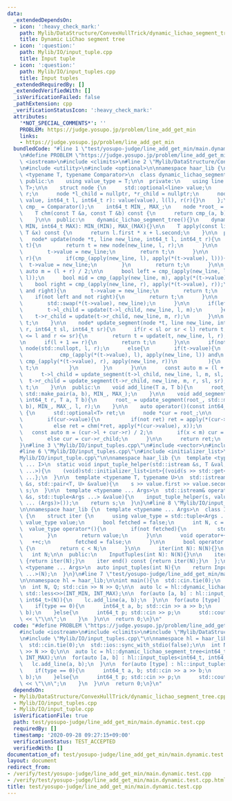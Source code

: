 ```yaml
---
data:
  _extendedDependsOn:
  - icon: ':heavy_check_mark:'
    path: Mylib/DataStructure/ConvexHullTrick/dynamic_lichao_segment_tree.cpp
    title: Dynamic LiChao segment tree
  - icon: ':question:'
    path: Mylib/IO/input_tuple.cpp
    title: Input tuple
  - icon: ':question:'
    path: Mylib/IO/input_tuples.cpp
    title: Input tuples
  _extendedRequiredBy: []
  _extendedVerifiedWith: []
  _isVerificationFailed: false
  _pathExtension: cpp
  _verificationStatusIcon: ':heavy_check_mark:'
  attributes:
    '*NOT_SPECIAL_COMMENTS*': ''
    PROBLEM: https://judge.yosupo.jp/problem/line_add_get_min
    links:
    - https://judge.yosupo.jp/problem/line_add_get_min
  bundledCode: "#line 1 \"test/yosupo-judge/line_add_get_min/main.dynamic.test.cpp\"\
    \n#define PROBLEM \"https://judge.yosupo.jp/problem/line_add_get_min\"\n\n#include\
    \ <iostream>\n#include <climits>\n#line 2 \"Mylib/DataStructure/ConvexHullTrick/dynamic_lichao_segment_tree.cpp\"\
    \n#include <utility>\n#include <optional>\n\nnamespace haar_lib {\n  template\
    \ <typename T, typename Comparator>\n  class dynamic_lichao_segment_tree {\n \
    \ public:\n    using value_type = T;\n\n  private:\n    using line = std::pair<T,\
    \ T>;\n\n    struct node {\n      std::optional<line> value;\n      int64_t l,\
    \ r;\n      node *l_child = nullptr, *r_child = nullptr;\n      node(std::optional<line>\
    \ value, int64_t l, int64_t r): value(value), l(l), r(r){}\n    };\n\n    Comparator\
    \ cmp_ = Comparator();\n    int64_t MIN_, MAX_;\n    node *root_ = nullptr;\n\n\
    \    T chm(const T &a, const T &b) const {\n      return cmp_(a, b) ? a : b;\n\
    \    }\n\n  public:\n    dynamic_lichao_segment_tree(){}\n    dynamic_lichao_segment_tree(int64_t\
    \ MIN, int64_t MAX): MIN_(MIN), MAX_(MAX){}\n\n    T apply(const line &l, const\
    \ T &x) const {\n      return l.first * x + l.second;\n    }\n\n  private:\n \
    \   node* update(node *t, line new_line, int64_t l, int64_t r){\n      if(not\
    \ t){\n        return t = new node(new_line, l, r);\n      }\n\n      if(not t->value){\n\
    \        t->value = new_line;\n        return t;\n      }\n\n      if(l + 1 ==\
    \ r){\n        if(cmp_(apply(new_line, l), apply(*(t->value), l))){\n        \
    \  t->value = new_line;\n        }\n        return t;\n      }\n\n      const\
    \ auto m = (l + r) / 2;\n\n      bool left = cmp_(apply(new_line, l), apply(*(t->value),\
    \ l));\n      bool mid = cmp_(apply(new_line, m), apply(*(t->value), m));\n  \
    \    bool right = cmp_(apply(new_line, r), apply(*(t->value), r));\n\n      if(left\
    \ and right){\n        t->value = new_line;\n        return t;\n      }\n\n  \
    \    if(not left and not right){\n        return t;\n      }\n\n      if(mid){\n\
    \        std::swap(*(t->value), new_line);\n      }\n\n      if(left != mid){\n\
    \        t->l_child = update(t->l_child, new_line, l, m);\n      }else{\n    \
    \    t->r_child = update(t->r_child, new_line, m, r);\n      }\n\n      return\
    \ t;\n    }\n\n    node* update_segment(node *t, line new_line, int64_t l, int64_t\
    \ r, int64_t sl, int64_t sr){\n      if(r < sl or sr < l) return t;\n      if(sl\
    \ <= l and r <= sr){\n        return t = update(t, new_line, l, r);\n      }\n\
    \n      if(l + 1 == r){\n        return t;\n      }\n\n      if(not t) t = new\
    \ node(std::nullopt, l, r);\n      else{\n        if(t->value){\n          if(\n\
    \            cmp_(apply(*(t->value), l), apply(new_line, l)) and\n           \
    \ cmp_(apply(*(t->value), r), apply(new_line, r))\n          ){\n            return\
    \ t;\n          }\n        }\n      }\n\n      const auto m = (l + r) / 2;\n\n\
    \      t->l_child = update_segment(t->l_child, new_line, l, m, sl, sr);\n    \
    \  t->r_child = update_segment(t->r_child, new_line, m, r, sl, sr);\n\n      return\
    \ t;\n    }\n\n  public:\n    void add_line(T a, T b){\n      root_ = update(root_,\
    \ std::make_pair(a, b), MIN_, MAX_);\n    }\n\n    void add_segment(int64_t l,\
    \ int64_t r, T a, T b){\n      root_ = update_segment(root_, std::make_pair(a,\
    \ b), MIN_, MAX_, l, r);\n    }\n\n    auto operator()(const int64_t &x) const\
    \ {\n      std::optional<T> ret;\n      node *cur = root_;\n\n      while(cur){\n\
    \        if(cur->value){\n          if(not ret) ret = apply(*(cur->value), x);\n\
    \          else ret = chm(*ret, apply(*(cur->value), x));\n        }\n\n     \
    \   const auto m = (cur->l + cur->r) / 2;\n        if(x < m) cur = cur->l_child;\n\
    \        else cur = cur->r_child;\n      }\n\n      return ret;\n    }\n  };\n\
    }\n#line 3 \"Mylib/IO/input_tuples.cpp\"\n#include <vector>\n#include <tuple>\n\
    #line 6 \"Mylib/IO/input_tuples.cpp\"\n#include <initializer_list>\n#line 6 \"\
    Mylib/IO/input_tuple.cpp\"\n\nnamespace haar_lib {\n  template <typename T, size_t\
    \ ... I>\n  static void input_tuple_helper(std::istream &s, T &val, std::index_sequence<I\
    \ ...>){\n    (void)std::initializer_list<int>{(void(s >> std::get<I>(val)), 0)\
    \ ...};\n  }\n\n  template <typename T, typename U>\n  std::istream& operator>>(std::istream\
    \ &s, std::pair<T, U> &value){\n    s >> value.first >> value.second;\n    return\
    \ s;\n  }\n\n  template <typename ... Args>\n  std::istream& operator>>(std::istream\
    \ &s, std::tuple<Args ...> &value){\n    input_tuple_helper(s, value, std::make_index_sequence<sizeof\
    \ ... (Args)>());\n    return s;\n  }\n}\n#line 8 \"Mylib/IO/input_tuples.cpp\"\
    \n\nnamespace haar_lib {\n  template <typename ... Args>\n  class InputTuples\
    \ {\n    struct iter {\n      using value_type = std::tuple<Args ...>;\n     \
    \ value_type value;\n      bool fetched = false;\n      int N, c = 0;\n\n    \
    \  value_type operator*(){\n        if(not fetched){\n          std::cin >> value;\n\
    \        }\n        return value;\n      }\n\n      void operator++(){\n     \
    \   ++c;\n        fetched = false;\n      }\n\n      bool operator!=(iter &) const\
    \ {\n        return c < N;\n      }\n\n      iter(int N): N(N){}\n    };\n\n \
    \   int N;\n\n  public:\n    InputTuples(int N): N(N){}\n\n    iter begin() const\
    \ {return iter(N);}\n    iter end() const {return iter(N);}\n  };\n\n  template\
    \ <typename ... Args>\n  auto input_tuples(int N){\n    return InputTuples<Args\
    \ ...>(N);\n  }\n}\n#line 7 \"test/yosupo-judge/line_add_get_min/main.dynamic.test.cpp\"\
    \n\nnamespace hl = haar_lib;\n\nint main(){\n  std::cin.tie(0);\n  std::ios::sync_with_stdio(false);\n\
    \n  int N, Q; std::cin >> N >> Q;\n\n  auto lc = hl::dynamic_lichao_segment_tree<int64_t,\
    \ std::less<>>(INT_MIN, INT_MAX);\n\n  for(auto [a, b] : hl::input_tuples<int64_t,\
    \ int64_t>(N)){\n    lc.add_line(a, b);\n  }\n\n  for(auto [type] : hl::input_tuples<int>(Q)){\n\
    \    if(type == 0){\n      int64_t a, b; std::cin >> a >> b;\n      lc.add_line(a,\
    \ b);\n    }else{\n      int64_t p; std::cin >> p;\n      std::cout << *lc(p)\
    \ << \"\\n\";\n    }\n  }\n\n  return 0;\n}\n"
  code: "#define PROBLEM \"https://judge.yosupo.jp/problem/line_add_get_min\"\n\n\
    #include <iostream>\n#include <climits>\n#include \"Mylib/DataStructure/ConvexHullTrick/dynamic_lichao_segment_tree.cpp\"\
    \n#include \"Mylib/IO/input_tuples.cpp\"\n\nnamespace hl = haar_lib;\n\nint main(){\n\
    \  std::cin.tie(0);\n  std::ios::sync_with_stdio(false);\n\n  int N, Q; std::cin\
    \ >> N >> Q;\n\n  auto lc = hl::dynamic_lichao_segment_tree<int64_t, std::less<>>(INT_MIN,\
    \ INT_MAX);\n\n  for(auto [a, b] : hl::input_tuples<int64_t, int64_t>(N)){\n \
    \   lc.add_line(a, b);\n  }\n\n  for(auto [type] : hl::input_tuples<int>(Q)){\n\
    \    if(type == 0){\n      int64_t a, b; std::cin >> a >> b;\n      lc.add_line(a,\
    \ b);\n    }else{\n      int64_t p; std::cin >> p;\n      std::cout << *lc(p)\
    \ << \"\\n\";\n    }\n  }\n\n  return 0;\n}\n"
  dependsOn:
  - Mylib/DataStructure/ConvexHullTrick/dynamic_lichao_segment_tree.cpp
  - Mylib/IO/input_tuples.cpp
  - Mylib/IO/input_tuple.cpp
  isVerificationFile: true
  path: test/yosupo-judge/line_add_get_min/main.dynamic.test.cpp
  requiredBy: []
  timestamp: '2020-09-28 09:27:15+09:00'
  verificationStatus: TEST_ACCEPTED
  verifiedWith: []
documentation_of: test/yosupo-judge/line_add_get_min/main.dynamic.test.cpp
layout: document
redirect_from:
- /verify/test/yosupo-judge/line_add_get_min/main.dynamic.test.cpp
- /verify/test/yosupo-judge/line_add_get_min/main.dynamic.test.cpp.html
title: test/yosupo-judge/line_add_get_min/main.dynamic.test.cpp
---
```

